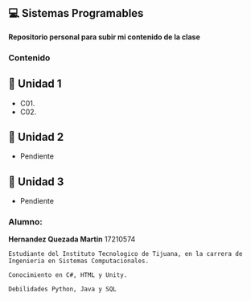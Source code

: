 ## :computer: Sistemas Programables 

**Repositorio personal para subir mi contenido de la clase**


### Contenido 
## :green_book: Unidad 1
- C01.
- C02.

## :blue_book: Unidad 2
- Pendiente

## :orange_book: Unidad 3
- Pendiente

### **Alumno:**
**Hernandez Quezada Martin**  17210574
```
Estudiante del Instituto Tecnologico de Tijuana, en la carrera de Ingenieria en Sistemas Computacionales.

Conocimiento en C#, HTML y Unity.

Debilidades Python, Java y SQL
```